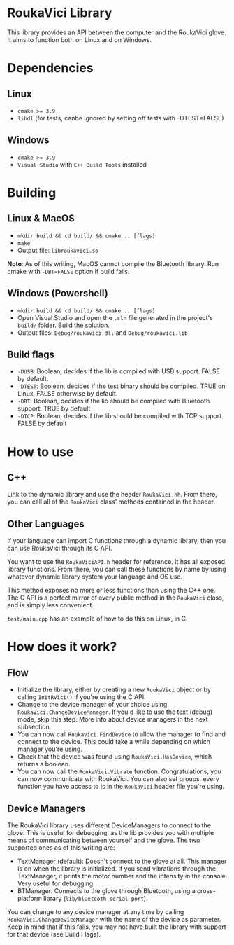 # RoukaVici Library
This library provides an API between the computer and the RoukaVici glove. It aims to function both on Linux and on Windows.

# Dependencies
## Linux
- `cmake >= 3.9`
- `libdl` (for tests, canbe ignored by setting off tests with -DTEST=FALSE)

## Windows
- `cmake >= 3.9`
- `Visual Studio` with `C++ Build Tools` installed

# Building
## Linux & MacOS
- `mkdir build && cd build/ && cmake .. [flags]`
- `make`
- Output file: `libroukavici.so`

**Note**: As of this writing, MacOS cannot compile the Bluetooth library. Run cmake with `-DBT=FALSE` option if build fails.

## Windows (Powershell)
- `mkdir build && cd build/ && cmake .. [flags]`
- Open Visual Studio and open the `.sln` file generated in the project's `build/` folder. Build the solution.
- Output files: `Debug/roukavici.dll` and `Debug/roukavici.lib`

## Build flags
- `-DUSB`: Boolean, decides if the lib is compiled with USB support. FALSE by default.
- `-DTEST`: Boolean, decides if the test binary should be compiled. TRUE on Linux, FALSE otherwise by default.
- `-DBT`: Boolean, decides if the lib should be compiled with Bluetooth support. TRUE by default
- `-DTCP`: Boolean, decides if the lib should be compiled with TCP support. FALSE by default

# How to use
## C++
Link to the dynamic library and use the header `RoukaVici.hh`. From there, you can call all of the `RoukaVici` class' methods contained in the header.

## Other Languages
If your language can import C functions through a dynamic library, then you can use RoukaVici through its C API.

You want to use the `RoukaViciAPI.h` header for reference. It has all exposed library functions. From there, you can call these functions by name by using whatever dynamic library system your language and OS use.

This method exposes no more or less functions than using the C++ one. The C API is a perfect mirror of every public method in the `RoukaVici` class, and is simply less convenient.

`test/main.cpp` has an example of how to do this on Linux, in C.

# How does it work?
## Flow
- Initialize the library, either by creating a new `RoukaVici` object or by calling `InitRVici()` if you're using the C API.
- Change to the device manager of your choice using `RoukaVici.ChangeDeviceManager`. If you'd like to use the text (debug) mode, skip this step. More info about device managers in the next subsection.
- You can now call `Roukavici.FindDevice` to allow the manager to find and connect to the device. This could take a while depending on which manager you're using.
- Check that the device was found using `RoukaVici.HasDevice`, which returns a boolean.
- You can now call the `RoukaVici.Vibrate` function. Congratulations, you can now communicate with RoukaVici. You can also set groups, every function you have access to is in the `RoukaVici` header file you're using.

## Device Managers
The RoukaVici library uses different DeviceManagers to connect to the glove. This is useful for debugging, as the lib provides you with multiple means of communicating between yourself and the glove. The two supported ones as of this writing are:

- TextManager (default): Doesn't connect to the glove at all. This manager is on when the library is initialized. If you send vibrations through the TextManager, it prints the motor number and the intensity in the console. Very useful for debugging.
- BTManager: Connects to the glove through Bluetooth, using a cross-platform library (`lib/bluetooth-serial-port`).

You can change to any device manager at any time by calling `RoukaVici.ChangeDeviceManager` with the name of the device as parameter. Keep in mind that if this fails, you may not have built the library with support for that device (see Build Flags).

